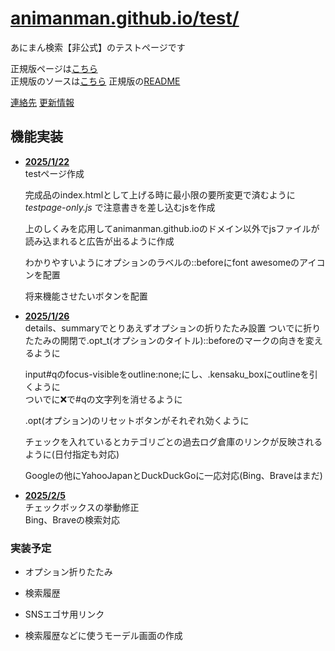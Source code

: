 # [animanman.github.io/test/]( https://animanman.github.io/test/)
あにまん検索【非公式】のテストページです

正規版ページは[こちら](https://animanman.github.io/)\
正規版のソースは[こちら](https://github.com/animanman/animanman.github.io/)
正規版の[README](/README.md)

[連絡先](https://zawazawa.jp/animamman/topic/1)
[更新情報](https://zawazawa.jp/animamman/topic/2)

## 機能実装
- <ins>**2025/1/22**</ins>\
  testページ作成
  
  完成品のindex.htmlとして上げる時に最小限の要所変更で済むように _testpage-only.js_ で注意書きを差し込むjsを作成
  
  上のしくみを応用してanimanman.github.ioのドメイン以外でjsファイルが読み込まれると広告が出るように作成
  
  わかりやすいようにオプションのラベルの::beforeにfont awesomeのアイコンを配置
  
  将来機能させたいボタンを配置

 - <ins>**2025/1/26**</ins>\
   details、summaryでとりあえずオプションの折りたたみ設置
   ついでに折りたたみの開閉で.opt_t(オプションのタイトル)::beforeのマークの向きを変えるように

   input#qのfocus-visibleをoutline:none;にし、.kensaku_boxにoutlineを引くように\
   ついでに❌で#qの文字列を消せるように

   .opt(オプション)のリセットボタンがそれぞれ効くように

   チェックを入れているとカテゴリごとの過去ログ倉庫のリンクが反映されるように(日付指定も対応)

   Googleの他にYahooJapanとDuckDuckGoに一応対応(Bing、Braveはまだ)

 - <ins>**2025/2/5**</ins>\
   チェックボックスの挙動修正\
   Bing、Braveの検索対応

### 実装予定
- オプション折りたたみ
- 検索履歴
- SNSエゴサ用リンク

- 検索履歴などに使うモーデル画面の作成
